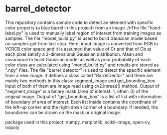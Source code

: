 # barrel_detector
This repository contains sample code to detect an element with specific color property (a blue barrel in this project) from an image. 
/nThe file "hand-label.py" is used to manually label region of interest from training images as samples.
The file "model_build.py" is used to build Gaussian model based on samples get from last step. Here, input image is converted from RGB to YCRCB color space and it is assumed that value of Cr and that of Cb at each pixel satisfy a 2-dimensional Gaussian distribution. Mean and covariance to build Gaussian model as well as prior probability of each color class are calculated using "model_build.py" and results are stored as ".npy" files.
The file "barrel_detector" is used to detect the specific element from a new image. It defines a class called "BarrelDector" and there are mainly two methods in this class: segment_image and get_bounding_box. Input of both of them are image read using cv2.imread() method. Output of "segment_image" is a binary mask (area of interest: 1, other: 0) of the original image. Output of "get_bounding_box" is a list of list with information of boundary of area of interest. Each list inside contains the coordinate of the left-up corner and the right-down corner of a boundary. If needed, the boundaries can be drawn on the mask or original image.

package used in this project: numpy, matplotlib, scikit-image, open-cv, roipoly
